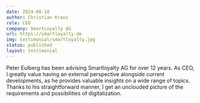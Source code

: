```yaml
---
date: 2024-08-18
author: Christian Kranz
role: CEO
company: SmartLoyalty AG
url: https://smartloyalty.de
img: testimonial/smartloyalty.jpg
status: published
layout: testimonial
---
```


Peter Eulberg has been advising Smartloyalty AG for over 12 years. As CEO, I greatly value having an external perspective alongside current developments, as he provides valuable insights on a wide range of topics. Thanks to his straightforward manner, I get an unclouded picture of the requirements and possibilities of digitalization.
